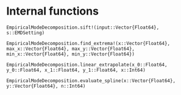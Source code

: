# Internal functions

```@docs
EmpiricalModeDecomposition.sift!(input::Vector{Float64}, s::EMDSetting)
```

```@docs
EmpiricalModeDecomposition.find_extrema!(x::Vector{Float64}, max_x::Vector{Float64}, max_y::Vector{Float64}, min_x::Vector{Float64}, min_y::Vector{Float64})
```

```@docs
EmpiricalModeDecomposition.linear_extrapolate(x_0::Float64, y_0::Float64, x_1::Float64, y_1::Float64, x::Int64)
```

```@docs
EmpiricalModeDecomposition.evaluate_spline(x::Vector{Float64}, y::Vector{Float64}, n::Int64)
```

